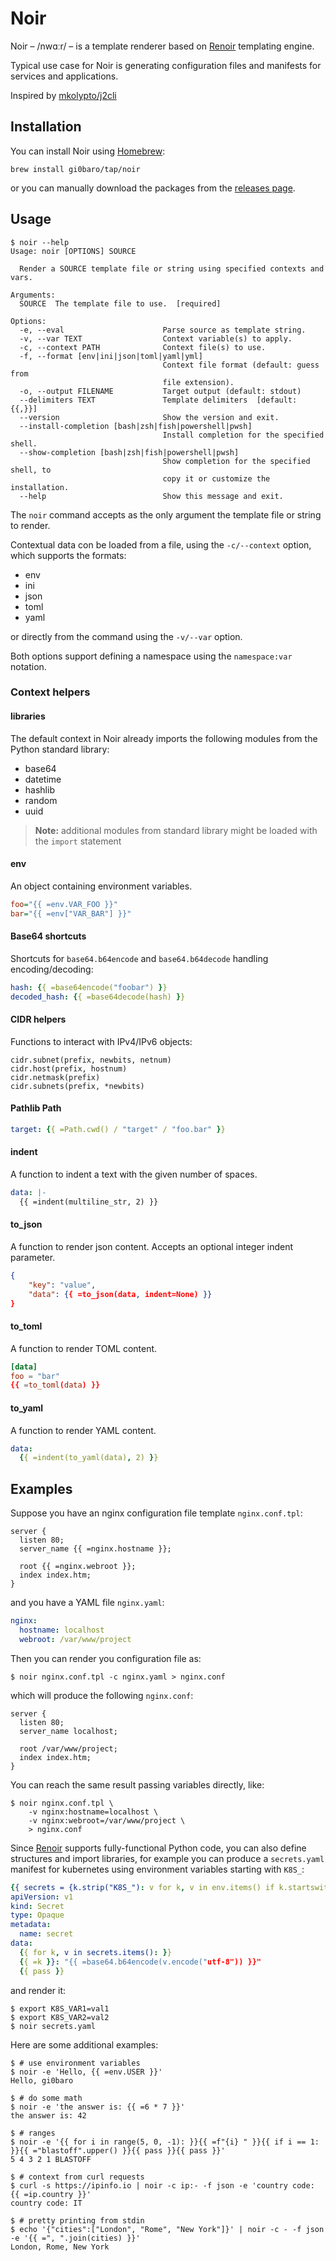 # Noir

Noir – /nwɑːr/ – is a template renderer based on [Renoir](https://github.com/emmett-framework/renoir) templating engine.

Typical use case for Noir is generating configuration files and manifests for services and applications.

Inspired by [mkolypto/j2cli](https://github.com/kolypto/j2cli)

## Installation

You can install Noir using [Homebrew](https://brew.sh/):

    brew install gi0baro/tap/noir

or you can manually download the packages from the [releases page](https://github.com/gi0baro/noir/releases).

## Usage

```console
$ noir --help
Usage: noir [OPTIONS] SOURCE

  Render a SOURCE template file or string using specified contexts and vars.

Arguments:
  SOURCE  The template file to use.  [required]

Options:
  -e, --eval                      Parse source as template string.
  -v, --var TEXT                  Context variable(s) to apply.
  -c, --context PATH              Context file(s) to use.
  -f, --format [env|ini|json|toml|yaml|yml]
                                  Context file format (default: guess from
                                  file extension).
  -o, --output FILENAME           Target output (default: stdout)
  --delimiters TEXT               Template delimiters  [default: {{,}}]
  --version                       Show the version and exit.
  --install-completion [bash|zsh|fish|powershell|pwsh]
                                  Install completion for the specified shell.
  --show-completion [bash|zsh|fish|powershell|pwsh]
                                  Show completion for the specified shell, to
                                  copy it or customize the installation.
  --help                          Show this message and exit.
```

The `noir` command accepts as the only argument the template file or string to render.

Contextual data con be loaded from a file, using the `-c/--context` option, which supports the formats:

- env
- ini
- json
- toml
- yaml

or directly from the command using the `-v/--var` option.

Both options support defining a namespace using the `namespace:var` notation.

### Context helpers

#### libraries

The default context in Noir already imports the following modules from the Python standard library:

- base64
- datetime
- hashlib
- random
- uuid

> **Note:** additional modules from standard library might be loaded with the `import` statement

#### env

An object containing environment variables.

```ini
foo="{{ =env.VAR_FOO }}"
bar="{{ =env["VAR_BAR"] }}"
```

#### Base64 shortcuts

Shortcuts for `base64.b64encode` and `base64.b64decode` handling encoding/decoding:

```yaml
hash: {{ =base64encode("foobar") }}
decoded_hash: {{ =base64decode(hash) }}
```

#### CIDR helpers

Functions to interact with IPv4/IPv6 objects:

```
cidr.subnet(prefix, newbits, netnum)
cidr.host(prefix, hostnum)
cidr.netmask(prefix)
cidr.subnets(prefix, *newbits)
```

#### Pathlib Path

```yaml
target: {{ =Path.cwd() / "target" / "foo.bar" }}
```

#### indent

A function to indent a text with the given number of spaces.

```yaml
data: |-
  {{ =indent(multiline_str, 2) }}
```

#### to_json

A function to render json content. Accepts an optional integer indent parameter.

```json
{
    "key": "value",
    "data": {{ =to_json(data, indent=None) }}
}
```

#### to_toml

A function to render TOML content.

```toml
[data]
foo = "bar"
{{ =to_toml(data) }}
```

#### to_yaml

A function to render YAML content.

```yaml
data:
  {{ =indent(to_yaml(data), 2) }}
```

## Examples

Suppose you have an nginx configuration file template `nginx.conf.tpl`:

```
server {
  listen 80;
  server_name {{ =nginx.hostname }};

  root {{ =nginx.webroot }};
  index index.htm;
}
```

and you have a YAML file `nginx.yaml`:

```yaml
nginx:
  hostname: localhost
  webroot: /var/www/project
```

Then you can render you configuration file as:

```console
$ noir nginx.conf.tpl -c nginx.yaml > nginx.conf
```

which will produce the following `nginx.conf`:

```
server {
  listen 80;
  server_name localhost;

  root /var/www/project;
  index index.htm;
}
```

You can reach the same result passing variables directly, like:

```console
$ noir nginx.conf.tpl \
    -v nginx:hostname=localhost \
    -v nginx:webroot=/var/www/project \
    > nginx.conf
```

Since [Renoir](https://github.com/emmett-framework/renoir) supports fully-functional Python code, you can also define structures and import libraries, for example you can produce a `secrets.yaml` manifest for kubernetes using environment variables starting with `K8S_`:

```yaml
{{ secrets = {k.strip("K8S_"): v for k, v in env.items() if k.startswith("K8S_")} }}
apiVersion: v1
kind: Secret
type: Opaque
metadata:
  name: secret
data:
  {{ for k, v in secrets.items(): }}
  {{ =k }}: "{{ =base64.b64encode(v.encode("utf-8")) }}"
  {{ pass }}
```

and render it:

```console
$ export K8S_VAR1=val1
$ export K8S_VAR2=val2
$ noir secrets.yaml
```

Here are some additional examples:

```console
$ # use environment variables
$ noir -e 'Hello, {{ =env.USER }}'
Hello, gi0baro

$ # do some math
$ noir -e 'the answer is: {{ =6 * 7 }}'
the answer is: 42

$ # ranges
$ noir -e '{{ for i in range(5, 0, -1): }}{{ =f"{i} " }}{{ if i == 1: }}{{ ="blastoff".upper() }}{{ pass }}{{ pass }}'
5 4 3 2 1 BLASTOFF

$ # context from curl requests
$ curl -s https://ipinfo.io | noir -c ip:- -f json -e 'country code: {{ =ip.country }}'
country code: IT

$ # pretty printing from stdin
$ echo '{"cities":["London", "Rome", "New York"]}' | noir -c - -f json -e '{{ =", ".join(cities) }}'
London, Rome, New York
```
